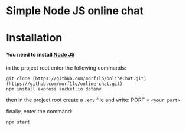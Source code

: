 # Simple Node JS online chat

# Installation
#### You need to install [Node JS](https://nodejs.org)

in the project root enter the following commands:
```
git clone [https://github.com/morf1lo/onlineChat.git](https://github.com/morf1lo/online-chat.git)
npm install express socket.io dotenv
```
then in the project root create a `.env` file and write:
PORT = `<your port>`

finally, enter the command:
```
npm start
```
